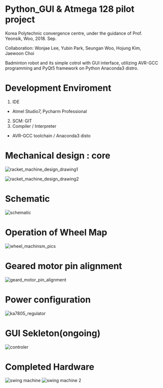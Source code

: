 # Python_GUI & Atmega 128 pilot project

Korea Polytechnic convergence centre, under the guidance of Prof. Yeonsik, Woo, 2018. Sep.

Collaboration: Wonjae Lee, Yubin Park, Seungan Woo, Hojung Kim, Jaewoon Choi

Badminton robot and its simple cotrol with GUI interface, utilizing AVR-GCC programming and PyQt5 framework on Python Anaconda3 distro.

# Development Enviroment
1. IDE
- Atmel Studio7, Pycharm Professional
2. SCM: GIT
3. Compiler / Interpreter
- AVR-GCC toolchain / Anaconda3 disto

# Mechanical design : core
![racket_machine_design_drawing1](https://user-images.githubusercontent.com/19379126/45284663-10c72b00-b51c-11e8-8e55-32783f754c03.JPG)

![racket_machine_design_drawing2](https://user-images.githubusercontent.com/19379126/45285045-15401380-b51d-11e8-8d99-3478cd50f92e.JPG)

# Schematic
![schematic](https://user-images.githubusercontent.com/19379126/45502813-ec8b7880-b7bf-11e8-96a3-9eafb9325e61.png)


# Operation of Wheel Map
![wheel_machinsm_pics](https://user-images.githubusercontent.com/19379126/45285171-7cf65e80-b51d-11e8-9e58-0c2788062402.png)

# Geared motor pin alignment
![geard_motor_pin_alignment](https://user-images.githubusercontent.com/19379126/45502957-5e63c200-b7c0-11e8-9f3a-8f71a4d189f1.JPG)

# Power configuration
![ka7805_regulator](https://user-images.githubusercontent.com/19379126/45285259-b75ffb80-b51d-11e8-9e2a-77ace1eec1ab.JPG)

# GUI Sekleton(ongoing)
![controler](https://user-images.githubusercontent.com/19379126/45286880-e7110280-b521-11e8-9a51-4780460b47dd.PNG)

# Completed Hardware
![swing machine](https://user-images.githubusercontent.com/36121225/46571083-b483e980-c9a9-11e8-8231-9f9d4f19015a.jpg)
![swing machine 2](https://user-images.githubusercontent.com/36121225/46571084-b51c8000-c9a9-11e8-953c-26b2cc97bba1.jpg)
